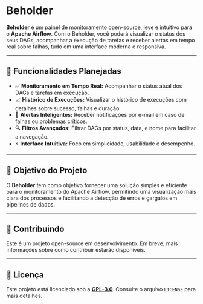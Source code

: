 # Beholder

**Beholder** é um painel de monitoramento open-source, leve e intuitivo para o **Apache Airflow**. Com o Beholder, você poderá visualizar o status dos seus DAGs, acompanhar a execução de tarefas e receber alertas em tempo real sobre falhas, tudo em uma interface moderna e responsiva.

---

## 🚀 **Funcionalidades Planejadas**

- ✅ **Monitoramento em Tempo Real:** Acompanhar o status atual dos DAGs e tarefas em execução.
- 📈 **Histórico de Execuções:** Visualizar o histórico de execuções com detalhes sobre sucesso, falhas e duração.
- 🔔 **Alertas Inteligentes:** Receber notificações por e-mail em caso de falhas ou problemas críticos.
- 🔍 **Filtros Avançados:** Filtrar DAGs por status, data, e nome para facilitar a navegação.
- ⚡ **Interface Intuitiva:** Foco em simplicidade, usabilidade e desempenho.

---

## 🎯 **Objetivo do Projeto**

O **Beholder** tem como objetivo fornecer uma solução simples e eficiente para o monitoramento do Apache Airflow, permitindo uma visualização mais clara dos processos e facilitando a detecção de erros e gargalos em pipelines de dados.

---

## 🤝 **Contribuindo**

Este é um projeto open-source em desenvolvimento. Em breve, mais informações sobre como contribuir estarão disponíveis.

---

## 📄 **Licença**

Este projeto está licenciado sob a **[GPL-3.0](https://www.gnu.org/licenses/gpl-3.0.html)**. Consulte o arquivo `LICENSE` para mais detalhes.
